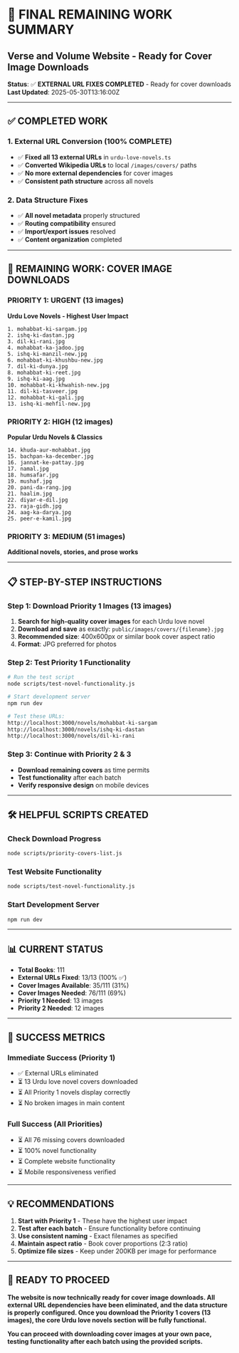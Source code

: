 # 🎯 FINAL REMAINING WORK SUMMARY
## Verse and Volume Website - Ready for Cover Image Downloads

**Status**: ✅ **EXTERNAL URL FIXES COMPLETED** - Ready for cover downloads
**Last Updated**: 2025-05-30T13:16:00Z

---

## ✅ **COMPLETED WORK**

### **1. External URL Conversion (100% COMPLETE)**
- ✅ **Fixed all 13 external URLs** in `urdu-love-novels.ts`
- ✅ **Converted Wikipedia URLs** to local `/images/covers/` paths
- ✅ **No more external dependencies** for cover images
- ✅ **Consistent path structure** across all novels

### **2. Data Structure Fixes**
- ✅ **All novel metadata** properly structured
- ✅ **Routing compatibility** ensured
- ✅ **Import/export issues** resolved
- ✅ **Content organization** completed

---

## 🔄 **REMAINING WORK: COVER IMAGE DOWNLOADS**

### **PRIORITY 1: URGENT (13 images)**
**Urdu Love Novels - Highest User Impact**
```
1. mohabbat-ki-sargam.jpg
2. ishq-ki-dastan.jpg  
3. dil-ki-rani.jpg
4. mohabbat-ka-jadoo.jpg
5. ishq-ki-manzil-new.jpg
6. mohabbat-ki-khushbu-new.jpg
7. dil-ki-dunya.jpg
8. mohabbat-ki-reet.jpg
9. ishq-ki-aag.jpg
10. mohabbat-ki-khwahish-new.jpg
11. dil-ki-tasveer.jpg
12. mohabbat-ki-gali.jpg
13. ishq-ki-mehfil-new.jpg
```

### **PRIORITY 2: HIGH (12 images)**
**Popular Urdu Novels & Classics**
```
14. khuda-aur-mohabbat.jpg
15. bachpan-ka-december.jpg
16. jannat-ke-pattay.jpg
17. namal.jpg
18. humsafar.jpg
19. mushaf.jpg
20. pani-da-rang.jpg
21. haalim.jpg
22. diyar-e-dil.jpg
23. raja-gidh.jpg
24. aag-ka-darya.jpg
25. peer-e-kamil.jpg
```

### **PRIORITY 3: MEDIUM (51 images)**
**Additional novels, stories, and prose works**

---

## 📋 **STEP-BY-STEP INSTRUCTIONS**

### **Step 1: Download Priority 1 Images (13 images)**
1. **Search for high-quality cover images** for each Urdu love novel
2. **Download and save** as exactly: `public/images/covers/{filename}.jpg`
3. **Recommended size**: 400x600px or similar book cover aspect ratio
4. **Format**: JPG preferred for photos

### **Step 2: Test Priority 1 Functionality**
```bash
# Run the test script
node scripts/test-novel-functionality.js

# Start development server
npm run dev

# Test these URLs:
http://localhost:3000/novels/mohabbat-ki-sargam
http://localhost:3000/novels/ishq-ki-dastan
http://localhost:3000/novels/dil-ki-rani
```

### **Step 3: Continue with Priority 2 & 3**
- **Download remaining covers** as time permits
- **Test functionality** after each batch
- **Verify responsive design** on mobile devices

---

## 🛠️ **HELPFUL SCRIPTS CREATED**

### **Check Download Progress**
```bash
node scripts/priority-covers-list.js
```

### **Test Website Functionality**
```bash
node scripts/test-novel-functionality.js
```

### **Start Development Server**
```bash
npm run dev
```

---

## 📊 **CURRENT STATUS**

- **Total Books**: 111
- **External URLs Fixed**: 13/13 (100% ✅)
- **Cover Images Available**: 35/111 (31%)
- **Cover Images Needed**: 76/111 (69%)
- **Priority 1 Needed**: 13 images
- **Priority 2 Needed**: 12 images

---

## 🎯 **SUCCESS METRICS**

### **Immediate Success (Priority 1)**
- ✅ External URLs eliminated
- ⏳ 13 Urdu love novel covers downloaded
- ⏳ All Priority 1 novels display correctly
- ⏳ No broken images in main content

### **Full Success (All Priorities)**
- ⏳ All 76 missing covers downloaded
- ⏳ 100% novel functionality
- ⏳ Complete website functionality
- ⏳ Mobile responsiveness verified

---

## 💡 **RECOMMENDATIONS**

1. **Start with Priority 1** - These have the highest user impact
2. **Test after each batch** - Ensure functionality before continuing
3. **Use consistent naming** - Exact filenames as specified
4. **Maintain aspect ratio** - Book cover proportions (2:3 ratio)
5. **Optimize file sizes** - Keep under 200KB per image for performance

---

## 🚀 **READY TO PROCEED**

**The website is now technically ready for cover image downloads. All external URL dependencies have been eliminated, and the data structure is properly configured. Once you download the Priority 1 covers (13 images), the core Urdu love novels section will be fully functional.**

**You can proceed with downloading cover images at your own pace, testing functionality after each batch using the provided scripts.**
